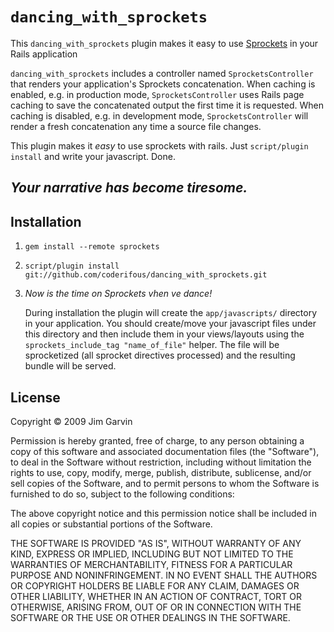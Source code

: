 `dancing_with_sprockets`
=======================

This `dancing_with_sprockets` plugin makes it easy to use [Sprockets](http://github.com/sstephenson/sprockets) in your Rails application

`dancing_with_sprockets` includes a controller named `SprocketsController` that renders your application's Sprockets concatenation. When caching is enabled, e.g. in production mode, `SprocketsController` uses Rails page caching to save the concatenated output the first time it is requested. When caching is disabled, e.g. in development mode, `SprocketsController` will render a fresh concatenation any time a source file changes.

This plugin makes it _easy_ to use sprockets with rails.  Just `script/plugin install` and write your javascript. Done.

## _Your narrative has become tiresome._

## Installation

1. `gem install --remote sprockets`

2. `script/plugin install git://github.com/coderifous/dancing_with_sprockets.git`

3.  _Now is the time on Sprockets vhen ve dance!_

    During installation the plugin will create the `app/javascripts/` directory in your application.  You should create/move your javascript files under this directory and then include them in your views/layouts using the `sprockets_include_tag "name_of_file"` helper.  The file will be sprocketized (all sprocket directives processed) and the resulting bundle will be served.

## License

Copyright &copy; 2009 Jim Garvin

Permission is hereby granted, free of charge, to any person obtaining a copy of this software and associated documentation files (the "Software"), to deal in the Software without restriction, including without limitation the rights to use, copy, modify, merge, publish, distribute, sublicense, and/or sell copies of the Software, and to permit persons to whom the Software is furnished to do so, subject to the following conditions:

The above copyright notice and this permission notice shall be included in all copies or substantial portions of the Software.

THE SOFTWARE IS PROVIDED "AS IS", WITHOUT WARRANTY OF ANY KIND, EXPRESS OR IMPLIED, INCLUDING BUT NOT LIMITED TO THE WARRANTIES OF MERCHANTABILITY, FITNESS FOR A PARTICULAR PURPOSE AND NONINFRINGEMENT. IN NO EVENT SHALL THE AUTHORS OR COPYRIGHT HOLDERS BE LIABLE FOR ANY CLAIM, DAMAGES OR OTHER LIABILITY, WHETHER IN AN ACTION OF CONTRACT, TORT OR OTHERWISE, ARISING FROM, OUT OF OR IN CONNECTION WITH THE SOFTWARE OR THE USE OR OTHER DEALINGS IN THE SOFTWARE.
